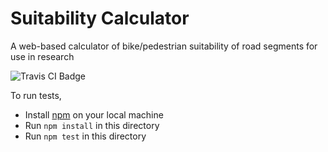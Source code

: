 # Suitability Calculator
A web-based calculator of bike/pedestrian suitability of road segments for use in research

![Travis CI Badge](https://travis-ci.com/bicycleboys/suitabilitycalculator.svg?branch=master)

To run tests,
 - Install [npm](https://nodejs.org/en/download/) on your local machine
 - Run `npm install` in this directory
 - Run `npm test` in this directory